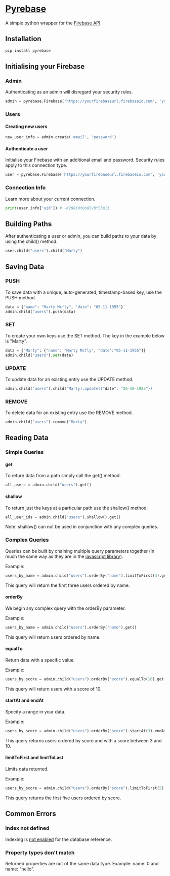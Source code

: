 # [Pyrebase](https://pypi.python.org/pypi/Pyrebase)

A simple python wrapper for the [Firebase API](https://www.firebase.com/docs/rest/guide/).

## Installation

```python
pip install pyrebase
```


## Initialising your Firebase

### Admin

Authenticating as an admin will disregard your security rules.

```python
admin = pyrebase.Firebase('https://yourfirebaseurl.firebaseio.com', 'yourfirebasesecret')
```

### Users

#### Creating new users

```python
new_user_info = admin.create('email', 'password')
```

#### Authenticate a user

Initialise your Firebase with an additional email and password. Security rules apply to this connection type.

```python
user = pyrebase.Firebase('https://yourfirebaseurl.firebaseio.com', 'yourfirebasesecret', 'email', 'password')
```

### Connection Info

Learn more about your current connection.

```python
print(user.info['uid']) # -K2QRiOt8oQ5vBYS5mI1
```

## Building Paths
After authenticating a user or admin, you can build paths to your data by using the child() method.

```python
user.child("users").child("Marty")
```

## Saving Data

### PUSH

To save data with a unique, auto-generated, timestamp-based key, use the PUSH method.

```python
data = {"name": "Marty Mcfly", "date": "05-11-1955"}
admin.child("users").push(data)
```

### SET

To create your own keys use the SET method. The key in the example below is "Marty".

```python
data = {"Marty": {"name": "Marty Mcfly", "date":"05-11-1955"}}
admin.child("users").set(data)
```

### UPDATE

To update data for an existing entry use the UPDATE method.

```python
admin.child("users").child("Marty).update({"date": "26-10-1985"})
```

### REMOVE

To delete data for an existing entry use the REMOVE method.

```python
admin.child("users").remove("Marty")
```


## Reading Data

### Simple Queries

#### get

To return data from a path simply call the get() method.

```python
all_users = admin.child("users").get()
```

#### shallow

To return just the keys at a particular path use the shallow() method.

```python
all_user_ids = admin.child("users").shallow().get()
```

Note: shallow() can not be used in conjunction with any complex queries.


### Complex Queries

Queries can be built by chaining multiple query parameters together (in much the same way as they are in the [javascript library](https://www.firebase.com/docs/web/guide/retrieving-data.html#section-complex-queries)).

Example:
```python
users_by_name = admin.child("users").orderBy("name").limitToFirst(3).get()
```
This query will return the first three users ordered by name.

#### orderBy

We begin any complex query with the orderBy parameter.

Example:
```python
users_by_name = admin.child("users").orderBy("name").get()
```
This query will return users ordered by name.

#### equalTo

Return data with a specific value.

Example:
```python
users_by_score = admin.child("users").orderBy("score").equalTo(10).get()
```
This query will return users with a score of 10.

#### startAt and endAt

Specify a range in your data.

Example:
```python
users_by_score = admin.child("users").orderBy("score").startAt(3).endAt(10).get()
```
This query returns users ordered by score and with a score between 3 and 10.

#### limitToFirst and limitToLast

Limits data returned.

Example:
```python
users_by_score = admin.child("users").orderBy("score").limitToFirst(5).get()
```
This query returns the first five users ordered by score.


## Common Errors

### Index not defined

Indexing is [not enabled](https://www.firebase.com/docs/security/guide/indexing-data.html) for the database reference.

### Property types don't match

Returned properties are not of the same data type.
Example: name: 0 and name: "hello".